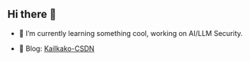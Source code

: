 <!--
**kailkako/kailkako** is a ✨ _special_ ✨ repository because its `README.md` (this file) appears on your GitHub profile.

Here are some ideas to get you started:

- 🔭 I’m currently working on ...
- 🌱 I’m currently learning ...
- 👯 I’m looking to collaborate on ...
- 🤔 I’m looking for help with ...
- 💬 Ask me about ...
- 📫 How to reach me: ...
- 😄 Pronouns: ...
- ⚡ Fun fact: ...
-->

## Hi there 👋
- :tulip:  I’m currently learning something cool, working on AI/LLM Security.
  
- :raising_hand: Blog: [Kailkako-CSDN](https://blog.csdn.net/m0_62993379?spm=1000.2115.3001.5343)

